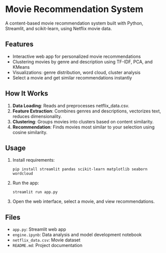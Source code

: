 # Movie Recommendation System

A content-based movie recommendation system built with Python, Streamlit, and scikit-learn, using Netflix movie data.

## Features

- Interactive web app for personalized movie recommendations
- Clustering movies by genre and description using TF-IDF, PCA, and KMeans
- Visualizations: genre distribution, word cloud, cluster analysis
- Select a movie and get similar recommendations instantly

## How It Works

1. **Data Loading**: Reads and preprocesses netflix_data.csv.
2. **Feature Extraction**: Combines genres and descriptions, vectorizes text, reduces dimensionality.
3. **Clustering**: Groups movies into clusters based on content similarity.
4. **Recommendation**: Finds movies most similar to your selection using cosine similarity.

## Usage

1. Install requirements:
    ```
    pip install streamlit pandas scikit-learn matplotlib seaborn wordcloud
    ```
2. Run the app:
    ```
    streamlit run app.py
    ```
3. Open the web interface, select a movie, and view recommendations.

## Files

- `app.py`: Streamlit web app
- `engine.ipynb`: Data analysis and model development notebook
- `netflix_data.csv`: Movie dataset
- `README.md`: Project documentation
